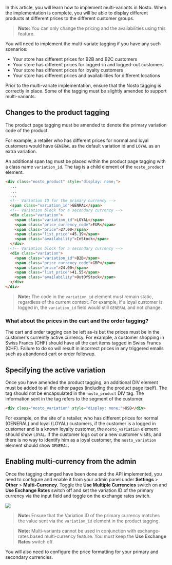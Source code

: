 In this article, you will learn how to implement multi-variants in Nosto. When the implementation is complete, you will be able to display different products at different prices to the different customer groups. 

> **Note:** You can only change the pricing and the availabilities using this feature.

You will need to implement the multi-variate tagging if you have any such scenarios:

* Your store has different prices for B2B and B2C customers
* Your store has different prices for logged-in and logged-out customers
* Your store has different prices for loyalty customers
* Your store has different prices and availabilities for different locations

Prior to the multi-variate implementation, ensure that the Nosto tagging is correctly in place. Some of the tagging must be slightly amended to support multi-variants.

## Changes to the product tagging

The product page tagging must be amended to denote the primary variation code of the product.

For example, a retailer who has different prices for normal and loyal customers would have `GENERAL` as the default variation id and `LOYAL` as an extra variation.

An additional span tag must be placed within the product page tagging with a class name `variation_id`. The tag is a child element of the `nosto_product` element.

```html
<div class="nosto_product" style="display: none;">
  ...
  ...
  ...
  <!-- Variation ID for the primary currency --> 
  <span class="variation_id">GENRAL</span>
  <!-- Variation block for a secondary currency -->
  <div class="variation">
    <span class="variation_id">LOYAL</span>
    <span class="price_currency_code">EUR</span>
    <span class="price">27.00</span>
    <span class="list_price">45.19</span>
    <span class="availability">InStock</span>
  </div>
  <!-- Variation block for a secondary currency -->
  <div class="variation">
    <span class="variation_id">B2B</span>
    <span class="price_currency_code">GBP</span>
    <span class="price">24.00</span>
    <span class="list_price">41.55</span>
    <span class="availability">OutOfStock</span>
  </div>
</div>
```

> **Note:** The code in the `variation_id` element must remain static, regardless of the current context. For example, if a loyal customer is logged in, the `variation_id` field would still `GENERAL` and not change.

### What about the prices in the cart and the order tagging?

The cart and order tagging can be left as-is but the prices must be in the customer's currently active currency. For example, a customer shopping in Swiss Francs (CHF) should have all the cart items tagged in Swiss Francs (CHF). Failure to do so will result in incorrect prices in any triggered emails such as abandoned cart or order followup.

## Specifying the active variation

Once you have amended the product tagging, an additional DIV element must be added to all the other pages (including the product page itself). The tag should not be encapsulated in the `nosto_product` DIV tag. The information sent in the tag refers to the segment of the customer.

```html
<div class="nosto_variation" style="display: none;">USD</div>
```

For example, on the site of a retailer, who has different prices for normal (GENERAL) and loyal (LOYAL) customers, if the customer is a logged in customer and is a known loyalty customer, the `nosto_variation` element should show `LOYAL`. If the customer logs out or a new customer visits, and there is no way to identify him as a loyal customer, the `nosto_variation` element should show `GENERAL`.

## Enabling multi-currency from the admin

Once the tagging changed have been done and the API implemented, you need to configure and enable it from your admin panel under **Settings** > **Other** > **Multi-Currency**. Toggle the **Use Multiple Currencies** switch on and **Use Exchange Rates** switch off and set the variation ID of the primary currency via the input field and toggle on the exchange rates switch.

![](https://user-images.githubusercontent.com/327432/36842403-419416ae-1d54-11e8-9bea-a979d7896977.png)

> **Note:** Ensure that the Variation ID of the primary currency matches the value sent via the `variation_id` element in the product tagging.

> **Note:** Multi-variants cannot be used in conjunction with exchange-rates based multi-currency feature. You must keep the **Use Exchange Rates** switch off.

You will also need to configure the price formatting for your primary and secondary currencies.